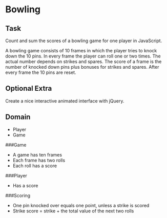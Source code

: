 Bowling
=======

Task
----

Count and sum the scores of a bowling game for one player in JavaScript.

A bowling game consists of 10 frames in which the player tries to knock down the 10 pins. In every frame the player can roll one or two times. The actual number depends on strikes and spares. The score of a frame is the number of knocked down pins plus bonuses for strikes and spares. After every frame the 10 pins are reset.


Optional Extra
--------------

Create a nice interactive animated interface with jQuery.

Domain
------
* Player
* Game

###Game
* A game has ten frames
* Each frame has two rolls
* Each roll has a score

###Player
* Has a score

###Scoring
* One pin knocked over equals one point, unless a strike is scored
* Strike score = strike + the total value of the next two rolls
